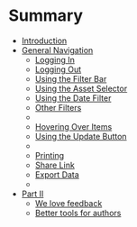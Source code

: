 # Summary

* [Introduction](README.md)
* [General Navigation](GeneralNavigation.md)
   * [Logging In](LoggingIn.md)
   * [Logging Out](LoggingOut.md)
   * [Using the Filter Bar](UsingTheFilterBar.md)
   * [Using the Asset Selector](AssetPicker.md)
   * [Using the Date Filter](UsingDateFilter.md)
   * [Other Filters](OtherFilters.md)
   * 
   * [Hovering Over Items](Hovering.md)
   * [Using the Update Button](UpdateButton.md)
   * 
   * [Printing](PrintButton.md)
   * [Share Link](ShareLink.md)
   * [Export Data](ExportData.md)
   * 
* [Part II](part2/README.md)
   * [We love feedback](part2/feedback_please.md)
   * [Better tools for authors](part2/better_tools.md)

